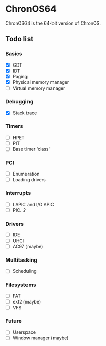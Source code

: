 # ChronOS64
ChronOS64 is the 64-bit version of ChronOS.

## Todo list

### Basics
- [x] GDT
- [x] IDT
- [x] Paging
- [x] Physical memory manager
- [ ] Virtual memory manager

### Debugging
- [x] Stack trace

### Timers
- [ ] HPET
- [ ] PIT
- [ ] Base timer 'class'

### PCI
- [ ] Enumeration
- [ ] Loading drivers

### Interrupts
- [ ] LAPIC and I/O APIC
- [ ] PIC...?

### Drivers
- [ ] IDE
- [ ] UHCI
- [ ] AC97 (maybe)

### Multitasking
- [ ] Scheduling

### Filesystems
- [ ] FAT
- [ ] ext2 (maybe)
- [ ] VFS

### Future
- [ ] Userspace
- [ ] Window manager (maybe)

